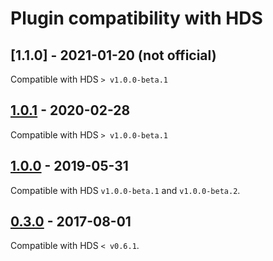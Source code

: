 # Plugin compatibility with HDS
## [1.1.0] - 2021-01-20 (not official)
Compatible with HDS `> v1.0.0-beta.1` 

## [1.0.1] - 2020-02-28
Compatible with HDS `> v1.0.0-beta.1` 

## [1.0.0] - 2019-05-31
Compatible with HDS `v1.0.0-beta.1` and `v1.0.0-beta.2`.


## [0.3.0] - 2017-08-01
Compatible with HDS `< v0.6.1`.


[1.0.1]: https://github.com/linksmart/grafana-hds-datasource/tree/v1.0.1
[1.0.0]: https://github.com/linksmart/grafana-hds-datasource/tree/v1.0.0
[0.3.0]: https://github.com/linksmart/grafana-hds-datasource/tree/v0.3.0